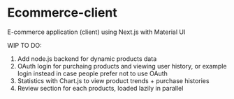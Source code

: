 # Ecommerce-client
E-commerce application (client) using Next.js with Material UI

WIP
TO DO: 
1. Add node.js backend for dynamic products data
2. OAuth login for purchaing products and viewing user history, or example login instead in case people prefer not to use OAuth
3. Statistics with Chart.js to view product trends + purchase histories
4. Review section for each products, loaded lazily in parallel
